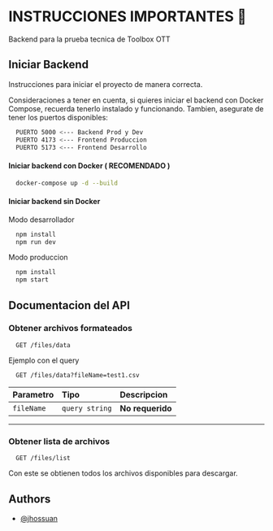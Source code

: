 
# INSTRUCCIONES IMPORTANTES 👀

Backend para la prueba tecnica de Toolbox OTT

## Iniciar Backend

Instrucciones para iniciar el proyecto de manera correcta.

Consideraciones a tener en cuenta, si quieres iniciar el backend con Docker Compose, recuerda tenerlo instalado y funcionando. Tambien, asegurate de tener los puertos disponibles:
```bash
  PUERTO 5000 <--- Backend Prod y Dev
  PUERTO 4173 <--- Frontend Produccion
  PUERTO 5173 <--- Frontend Desarrollo
```

#### Iniciar backend con Docker ( RECOMENDADO )

```bash
  docker-compose up -d --build
```

#### Iniciar backend sin Docker
Modo desarrollador
```bash
  npm install
  npm run dev
```

Modo produccion
```bash
  npm install
  npm start
```
## Documentacion del API

### Obtener archivos formateados

```http
  GET /files/data
```
Ejemplo con el query
```http
  GET /files/data?fileName=test1.csv
```

| Parametro | Tipo     | Descripcion                |
| :-------- | :------- | :------------------------- |
| `fileName` | `query string` | **No requerido** |

---
### Obtener lista de archivos

```http
  GET /files/list
```
Con este se obtienen todos los archivos disponibles para descargar.



## Authors

- [@jhossuan](https://www.linkedin.com/in/jhossuan/)

